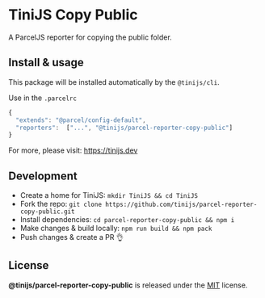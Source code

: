 # TiniJS Copy Public

A ParcelJS reporter for copying the public folder.

## Install & usage

This package will be installed automatically by the `@tinijs/cli`.

Use in the `.parcelrc`

```js
{
  "extends": "@parcel/config-default",
  "reporters":  ["...", "@tinijs/parcel-reporter-copy-public"]
}
```

For more, please visit: <https://tinijs.dev>

## Development

- Create a home for TiniJS: `mkdir TiniJS && cd TiniJS`
- Fork the repo: `git clone https://github.com/tinijs/parcel-reporter-copy-public.git`
- Install dependencies: `cd parcel-reporter-copy-public && npm i`
- Make changes & build locally: `npm run build && npm pack`
- Push changes & create a PR 👌

## License

**@tinijs/parcel-reporter-copy-public** is released under the [MIT](https://github.com/tinijs/parcel-reporter-copy-public/blob/master/LICENSE) license.
